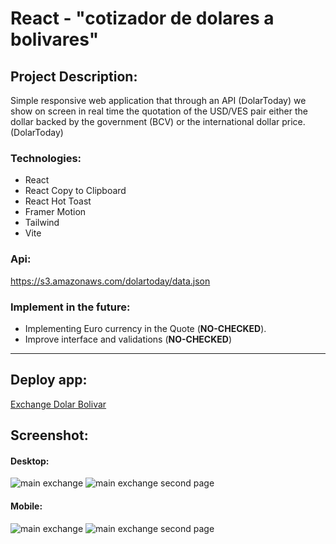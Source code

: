 # React - "cotizador de dolares a bolivares"
## Project Description:
Simple responsive web application that through an API (DolarToday) we show on screen in real time the quotation of the USD/VES pair either the dollar backed by the government (BCV) or the international dollar price. (DolarToday)
### Technologies:
- React
- React Copy to Clipboard
- React Hot Toast
- Framer Motion
- Tailwind
- Vite
### Api: 
https://s3.amazonaws.com/dolartoday/data.json
### Implement in the future:
- Implementing Euro currency in the Quote (**NO-CHECKED**).
- Improve interface and validations (**NO-CHECKED**)
---
## Deploy app: 
[Exchange Dolar Bolivar](https://cotizador-bolivar-dolares-app.vercel.app/)
## Screenshot:
#### Desktop:
![main exchange](https://i.imgur.com/rIubSAt.png)
![main exchange second page](https://i.imgur.com/kDwPsTB.png)
#### Mobile:
![main exchange](https://i.imgur.com/tSiuwH9.png)
![main exchange second page](https://i.imgur.com/EcG8ADZ.png)
